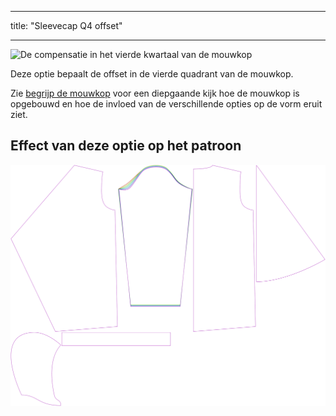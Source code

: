 - - -
title: "Sleevecap Q4 offset"
- - -

![De compensatie in het vierde kwartaal van de mouwkop](./sleevecapq4offset.svg)

Deze optie bepaalt de offset in de vierde quadrant van de mouwkop.

<Tip>

Zie [begrijp de mouwkop](/docs/patterns/brian/options#understanding-the-sleevecap) voor een diepgaande
kijk hoe de mouwkop is opgebouwd en hoe de invloed van de verschillende opties op de vorm eruit ziet.

</Tip>

## Effect van deze optie op het patroon

![Deze afbeelding toont het effect van deze optie door meerdere varianten die een andere waarde hebben voor deze optie te vervangen](yuri_sleevecapq4offset_sample.svg "Effect of this option on the pattern")

